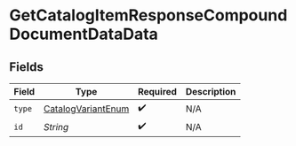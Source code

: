 # GetCatalogItemResponseCompoundDocumentDataData


## Fields

| Field                                                               | Type                                                                | Required                                                            | Description                                                         |
| ------------------------------------------------------------------- | ------------------------------------------------------------------- | ------------------------------------------------------------------- | ------------------------------------------------------------------- |
| `type`                                                              | [CatalogVariantEnum](../../models/components/CatalogVariantEnum.md) | :heavy_check_mark:                                                  | N/A                                                                 |
| `id`                                                                | *String*                                                            | :heavy_check_mark:                                                  | N/A                                                                 |